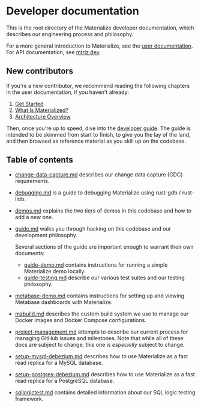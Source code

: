 # Developer documentation

This is the root directory of the Materialize developer documentation, which
describes our engineering process and philosophy.

For a more general introduction to Materialize, see the [user
documentation](https://materialize.io/docs). For API documentation, see
[mtrlz.dev](https://mtrlz.dev).

## New contributors

If you're a new contributor, we recommend reading the following chapters in the
user documentation, if you haven't already:

  1. [Get Started](https://materialize.io/docs/get-started/)
  2. [What Is Materialized?](https://materialize.io/docs/overview/what-is-materialize/)
  3. [Architecture Overview](https://materialize.io/docs/overview/architecture/)

Then, once you're up to speed, dive into the [developer guide](guide.md). The
guide is intended to be skimmed from start to finish, to give you the lay of the
land, and then browsed as reference material as you skill up on the codebase.

## Table of contents

* [change-data-capture.md](change-data-capture.md) describes our change data
  capture (CDC) requirements.

* [debugging.md](debugging.md) is a guide to debugging Materialize using
  rust-gdb / rust-lldb.

* [demos.md](demos.md) explains the two tiers of demos in this codebase and
  how to add a new one.

* [guide.md](guide.md) walks you through hacking on this codebase and our
  development philosophy.

  Several sections of the guide are important enough to warrant their own
  documents:

  * [guide-demo.md](guide-demo.md) contains instructions for running a simple
    Materialize demo locally.
  * [guide-testing.md](guide-testing.md) describe our various test suites and
    our testing philosophy.

* [metabase-demo.md](metabase-demo.md) contains instructions for setting up and
  viewing Metabase dashboards with Materialize.

* [mzbuild.md](mzbuild.md) describes the custom build system we use to manage
  our Docker images and Docker Compose configurations.

* [project-management.md](project-management.md) attempts to describe our
  current process for managing GitHub issues and milestones. Note that while all
  of these docs are subject to change, this one is _especially_ subject to
  change.

* [setup-mysql-debezium.md](setup-mysql-debezium.md) describes how to use
  Materialize as a fast read replica for a MySQL database.

* [setup-postgres-debezium.md](setup-postgres-debezium.md) describes how to use
  Materialize as a fast read replica for a PostgreSQL database.

* [sqllogictest.md](sqllogictest.md) contains detailed information about
  our SQL logic testing framework.
